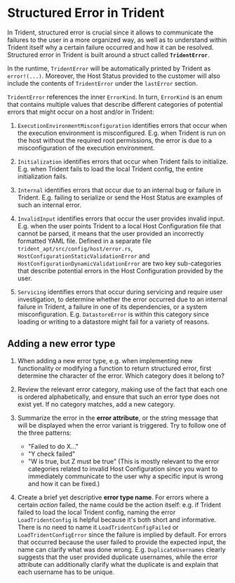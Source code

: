 # Structured Error in Trident

In Trident, structured error is crucial since it allows to communicate the
failures to the user in a more organized way, as well as to understand within
Trident itself why a certain failure occurred and how it can be resolved.
Structured error in Trident is built around a struct called **`TridentError`**.

In the runtime, `TridentError` will be automatically printed by Trident as
`error!(...)`. Moreover, the Host Status provided to the customer will also
include the contents of `TridentError` under the `lastError` section.

`TridentError` references the inner `ErrorKind`. In turn, `ErrorKind` is an
enum that contains multiple values that describe different categories of
potential errors that might occur on a host and/or in Trident:

1. `ExecutionEnvironmentMisconfiguration` identifies errors that occur when
    the execution environment is misconfigured. E.g. when Trident is run on the
    host without the required root permissions, the error is due to a
    misconfiguration of the execution environment.

2. `Initialization` identifies errors that occur when Trident fails to
    initialize. E.g. when Trident fails to load the local Trident config, the
    entire initialization fails.

3. `Internal` identifies errors that occur due to an internal bug or failure in
    Trident. E.g. failing to serialize or send the Host Status are examples of
    such an internal error.

4. `InvalidInput` identifies errors that occur the user provides invalid input.
    E.g. when the user points Trident to a local Host Configuration file that
    cannot be parsed, it means that the user provided an incorrectly formatted
    YAML file. Defined in a separate file `trident_apt/src/config/host/error.rs`,
    `HostConfigurationStaticValidationError` and `HostConfigurationDynamicValidationError`
    are two key sub-categories that describe potential errors in the Host
    Configuration provided by the user.

5. `Servicing` identifies errors that occur during servicing and require
    user investigation, to determine whether the error occurred due to an
    internal failure in Trident, a failure in one of its dependencies, or a
    system misconfiguration. E.g. `DatastoreError` is within this category
    since loading or writing to a datastore might fail for a variety of reasons.

## Adding a new error type

1. When adding a new error type, e.g. when implementing new functionality or
    modifying a function to return structured error, first determine the
    character of the error. Which category does it belong to?

2. Review the relevant error category, making use of the fact that each one
    is ordered alphabetically, and ensure that such an error type does not
    exist yet. If no category matches, add a new category.

3. Summarize the error in the **error attribute**, or the string message that
    will be displayed when the error variant is triggered. Try to follow one of
    the three patterns:
    - "Failed to do X..."
    - "Y check failed"
    - "W is true, but Z must be true" (This is mostly relevant to the error
    categories related to invalid Host Configuration since you want to
    immediately communicate to the user why a specific input is wrong and how
    it can be fixed.)

4. Create a brief yet descriptive **error type name**. For errors where a
    certain *action* failed, the name could be the action itself: e.g. if
    Trident failed to load the local Trident config, naming the error
    `LoadTridentConfig` is helpful because it's both short and informative.
    There is no need to name it `LoadTridentConfigFailed` or `LoadTridentConfigError`
    since the failure is implied by default. For errors that occurred because
    the user failed to provide the expected input, the name can clarify what
    was done wrong. E.g. `DuplicateUsernames` clearly suggests that the user
    provided duplicate usernames, while the error attribute can additionally
    clarify what the duplicate is and explain that each username has to be
    unique.
